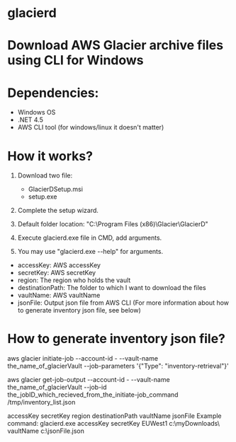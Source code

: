 # glacierd
Download AWS Glacier archive files using CLI for Windows
========================================================

Dependencies:
=============
- Windows OS
- .NET 4.5
- AWS CLI tool (for windows/linux it doesn't matter)

How it works?
=============
1. Download two file:
   - GlacierDSetup.msi
   - setup.exe

2. Complete the setup wizard.

3. Default folder location: "C:\Program Files (x86)\Glacier\GlacierD\"

4. Execute glacierd.exe file in CMD, add arguments.

5. You may use "glacierd.exe --help" for arguments.

- accessKey: AWS accessKey
- secretKey: AWS secretKey
- region: The region who holds the vault
- destinationPath: The folder to which I want to download the files
- vaultName: AWS vaultName
- jsonFile: Output json file from AWS CLI (For more information about how to generate inventory json file, see below)

How to generate inventory json file?
====================================
aws glacier initiate-job --account-id - --vault-name the_name_of_glacierVault --job-parameters '{"Type": "inventory-retrieval"}'

aws glacier get-job-output --account-id - --vault-name the_name_of_glacierVault --job-id the_jobID_which_recieved_from_the_initiate-job_command /tmp/inventory_list.json

accessKey secretKey region destinationPath vaultName jsonFile
Example command: glacierd.exe accessKey secretKey EUWest1 c:\myDownloads\ vaultName c:\jsonFile.json
